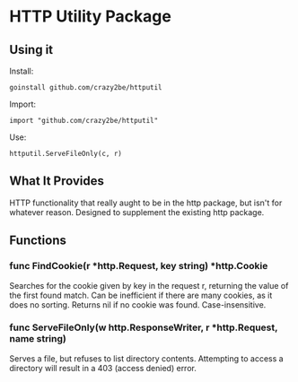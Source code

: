 HTTP Utility Package
====================

Using it
--------

Install:

    goinstall github.com/crazy2be/httputil

Import:

    import "github.com/crazy2be/httputil"

Use:

    httputil.ServeFileOnly(c, r)

What It Provides
----------
HTTP functionality that really aught to be in the http package, but isn't for whatever reason. Designed to supplement the existing http package.

Functions
---------

### func FindCookie(r *http.Request, key string) *http.Cookie
Searches for the cookie given by key in the request r, returning the value of the first found match. Can be inefficient if there are many cookies, as it does no sorting. Returns nil if no cookie was found. Case-insensitive.

### func ServeFileOnly(w http.ResponseWriter, r *http.Request, name string)
Serves a file, but refuses to list directory contents. Attempting to access a directory will result in a 403 (access denied) error.
